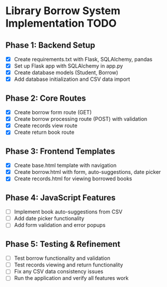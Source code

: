 # Library Borrow System Implementation TODO

## Phase 1: Backend Setup
- [x] Create requirements.txt with Flask, SQLAlchemy, pandas
- [x] Set up Flask app with SQLAlchemy in app.py
- [x] Create database models (Student, Borrow)
- [x] Add database initialization and CSV data import

## Phase 2: Core Routes
- [x] Create borrow form route (GET)
- [x] Create borrow processing route (POST) with validation
- [x] Create records view route
- [x] Create return book route

## Phase 3: Frontend Templates
- [x] Create base.html template with navigation
- [x] Create borrow.html with form, auto-suggestions, date picker
- [x] Create records.html for viewing borrowed books

## Phase 4: JavaScript Features
- [ ] Implement book auto-suggestions from CSV
- [ ] Add date picker functionality
- [ ] Add form validation and error popups

## Phase 5: Testing & Refinement
- [ ] Test borrow functionality and validation
- [ ] Test records viewing and return functionality
- [ ] Fix any CSV data consistency issues
- [ ] Run the application and verify all features work
